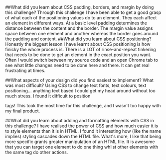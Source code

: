 ##What did you learn about CSS padding, borders, and margin by doing this challenge?
Through this challenge I have been able to get a good grasp of what each of the positioning values do to an element.
They each affect an element in different ways.
At a basic level padding determines the distance between the content and the border.
The margin value assigns space between one element and another whereas the border goes around the padding and content.
##What did you learn about CSS positioning?
Honestly the biggest lesson I have learnt about CSS positioning is how finicky the whole process is.
There is a LOT of rinse-and-repeat tinkering that needs to be done to get an element in the exact position you want.
Often I would switch between my source code and an open Chrome tab to see what little changes need to be done here and there.
It can get real frustrating at times.

##What aspects of your design did you find easiest to implement? What was most difficult?
Using CSS to change text fonts, text colours, text positioning... anything text based I could get my head around without too much stress.
I found it difficult to position <div> tags!
This took the most time for this challenge, and I wasn't too happy with my final product.

##What did you learn about adding and formatting elements with CSS in this challenge?
I have realised the power of CSS and how much easier it is to style elements than it is in HTML. I found it interesting how (like the name implies) styling cascades down the HTML file. What's more, I like that being more specific grants greater manipulation of an HTML file. It is awesome that you can target one element to do one thing whilst other elements with the same tag do other actions.